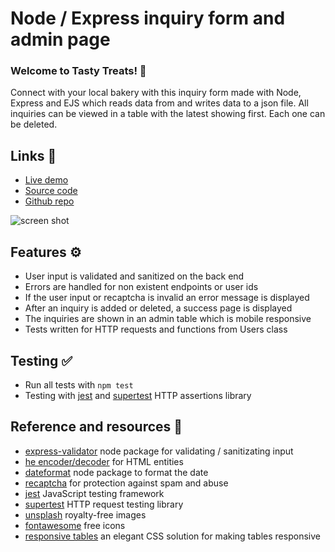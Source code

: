 # Node / Express inquiry form and admin page

### Welcome to Tasty Treats! 🍰 

Connect with your local bakery with this inquiry form made with Node, Express and EJS which reads data from and writes data to a json file. All inquiries can be viewed in a table with the latest showing first. Each one can be deleted. 

## Links 🔗

- [Live demo](https://express-crud-writing-json-to-file.rolandjlevy.repl.co/)
- [Source code](https://replit.com/@RolandJLevy/express-crud-writing-json-to-file)
- [Github repo](https://github.com/rolandjlevy/express-crud-writing-json-to-file)

![screen shot](https://raw.githubusercontent.com/rolandjlevy/express-crud-writing-json-to-file/master/public/images/screen-shot.png)

## Features ⚙️
- User input is validated and sanitized on the back end
- Errors are handled for non existent endpoints or user ids
- If the user input or recaptcha is invalid an error message is displayed
- After an inquiry is added or deleted, a success page is displayed
- The inquiries are shown in an admin table which is mobile responsive
- Tests written for HTTP requests and functions from Users class

## Testing ✅
- Run all tests with `npm test`
- Testing with [jest](https://jestjs.io) and [supertest](https://www.npmjs.com/package/supertest) HTTP assertions library

## Reference and resources 📙
- [express-validator](https://express-validator.github.io/docs/) node package for validating / sanitizating input
- [he encoder/decoder](https://github.com/mathiasbynens/he) for HTML entities
- [dateformat](https://www.npmjs.com/package/dateformat) node package to format the date
- [recaptcha](https://developers.google.com/recaptcha) for protection against spam and abuse
- [jest](https://jestjs.io) JavaScript testing framework
- [supertest](https://www.npmjs.com/package/supertest) HTTP request testing library
- [unsplash](https://unsplash.com/) royalty-free images
- [fontawesome](https://fontawesome.com) free icons
- [responsive tables](https://uglyduck.ca/responsive-tables) an elegant CSS solution for making tables responsive